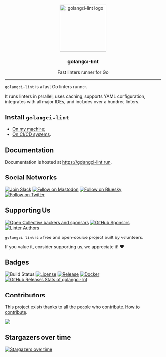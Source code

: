 <p align="center">
  <img alt="golangci-lint logo" src="assets/go.png" height="150" />
  <h3 align="center">golangci-lint</h3>
  <p align="center">Fast linters runner for Go</p>
</p>

---

`golangci-lint` is a fast Go linters runner.

It runs linters in parallel, uses caching, supports YAML configuration,
integrates with all major IDEs, and includes over a hundred linters.

## Install `golangci-lint`

- [On my machine](https://golangci-lint.run/welcome/install/#local-installation);
- [On CI/CD systems](https://golangci-lint.run/welcome/install/#ci-installation).

## Documentation

Documentation is hosted at https://golangci-lint.run.

## Social Networks

[![Join Slack](https://img.shields.io/badge/Slack-4285F4?logo=slack&logoColor=white)](https://gophers.slack.com/archives/CS0TBRKPC)
[![Follow on Mastodon](https://img.shields.io/badge/Mastodon-6364FF?logo=mastodon&logoColor=white)](https://fosstodon.org/@golangcilint)
[![Follow on Bluesky](https://img.shields.io/badge/Bluesky-0a7aff?logo=bluesky&logoColor=white)](https://bsky.app/profile/golangcilint.bsky.social)
[![Follow on Twitter](https://img.shields.io/badge/Twitter-1DA1F2?logo=x&logoColor=white)](https://twitter.com/golangci)

## Supporting Us

[![Open Collective backers and sponsors](https://img.shields.io/badge/OpenCollective-Donate-blue?logo=opencollective&style=for-the-badge)](https://opencollective.com/golangci-lint)
[![GitHub Sponsors](https://img.shields.io/badge/GitHub-Donate-blue?logo=github&style=for-the-badge)](https://github.com/sponsors/golangci)
[![Linter Authors](https://img.shields.io/badge/Linter_Authors-Donate-blue?style=for-the-badge)](https://golangci-lint.run/product/thanks/)

`golangci-lint` is a free and open-source project built by volunteers.

If you value it, consider supporting us, we appreciate it! :heart:

## Badges

![Build Status](https://github.com/golangci/golangci-lint/workflows/CI/badge.svg)
[![License](https://img.shields.io/github/license/golangci/golangci-lint)](/LICENSE)
[![Release](https://img.shields.io/github/release/golangci/golangci-lint.svg)](https://github.com/golangci/golangci-lint/releases/latest)
[![Docker](https://img.shields.io/docker/pulls/golangci/golangci-lint)](https://hub.docker.com/r/golangci/golangci-lint)
[![GitHub Releases Stats of golangci-lint](https://img.shields.io/github/downloads/golangci/golangci-lint/total.svg?logo=github)](https://somsubhra.github.io/github-release-stats/?username=golangci&repository=golangci-lint)

## Contributors

This project exists thanks to all the people who contribute. [How to contribute](https://golangci-lint.run/contributing/quick-start/).

<a href="https://github.com/golangci/golangci-lint/graphs/contributors">
  <img src="https://opencollective.com/golangci-lint/contributors.svg?width=890&button=false&skip=golangcidev,CLAassistant,renovate,fossabot,golangcibot,kortschak,golangci-releaser,dependabot%5Bbot%5D" />
</a>

## Stargazers over time

[![Stargazers over time](https://starchart.cc/golangci/golangci-lint.svg)](https://starchart.cc/golangci/golangci-lint)
